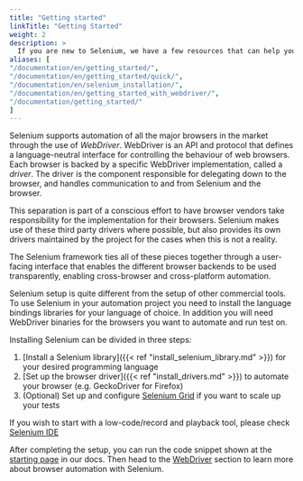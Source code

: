 ```yaml
---
title: "Getting started"
linkTitle: "Getting Started"
weight: 2
description: >
  If you are new to Selenium, we have a few resources that can help you get up to speed right away.
aliases: [
"/documentation/en/getting_started/", 
"/documentation/en/getting_started/quick/",
"/documentation/en/selenium_installation/",
"/documentation/en/getting_started_with_webdriver/",
"/documentation/getting_started/"
]
---
```


Selenium supports automation of all the major browsers in the market
through the use of _WebDriver_.
WebDriver is an API and protocol that defines a language-neutral interface
for controlling the behaviour of web browsers.
Each browser is backed by a specific WebDriver implementation, called a *driver*.
The driver is the component responsible for delegating down to the browser,
and handles communication to and from Selenium and the browser.

This separation is part of a conscious effort to have browser vendors
take responsibility for the implementation for their browsers.
Selenium makes use of these third party drivers where possible,
but also provides its own drivers maintained by the project
for the cases when this is not a reality.

The Selenium framework ties all of these pieces together
through a user-facing interface that enables the different browser backends
to be used transparently,
enabling cross-browser and cross-platform automation.

Selenium setup is quite different from the setup of other commercial tools.
To use Selenium in your automation project you need to install the language
bindings libraries for your language of choice. In addition you will need
WebDriver binaries for the browsers you want to automate and run test on. 

Installing Selenium can be divided in three steps:

1. [Install a Selenium library]({{< ref "install_selenium_library.md" >}}) for your desired programming language
2. [Set up the browser driver]({{< ref "install_drivers.md" >}}) to automate your browser (e.g. GeckoDriver for Firefox)
3. (Optional) Set up and configure [Selenium Grid](/documentation/grid) if you want to scale up your tests

If you wish to start with a low-code/record and playback tool, please check 
[Selenium IDE](https://selenium.dev/selenium-ide)

After completing the setup, you can run the code snippet shown at the 
[starting page](/documentation) in our docs. Then head to the 
[WebDriver](/documentation/webdriver) section to learn more about
browser automation with Selenium.
